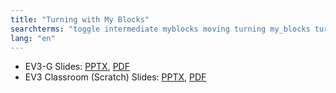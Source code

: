 ```yaml
---
title: "Turning with My Blocks"
searchterms: "toggle intermediate myblocks moving turning my_blocks turn_degrees turning_with rotation_sensor turning_with_my_blocks"
lang: "en"
---
```

 <ul>
 <li class="ng-binding">EV3-G Slides:
 <a href="ProgrammingLessons/intermediate/TurnDegrees.pptx">PPTX</a>,
 <a href="ProgrammingLessons/intermediate/TurnDegrees.pdf">PDF</a>
 </li>
 <li class="ng-binding">EV3 Classroom (Scratch) Slides:
 <a href="ProgrammingLessons/intermediate/scratch-TurnDegrees.pptx">PPTX</a>,
 <a href="ProgrammingLessons/intermediate/scratch-TurnDegrees.pdf">PDF</a>
 </li>
 </ul>
